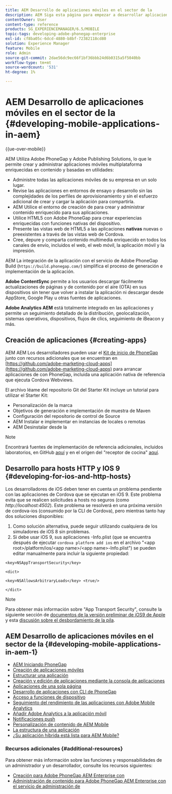 ```yaml
---
title: AEM Desarrollo de aplicaciones móviles en el sector de la
description: AEM Siga esta página para empezar a desarrollar aplicaciones móviles en el uso de la de Adobe PhoneGap Enterprise.
contentOwner: User
content-type: reference
products: SG_EXPERIENCEMANAGER/6.5/MOBILE
topic-tags: developing-adobe-phonegap-enterprise
exl-id: cf8ba05c-6dcd-4880-b8bf-72382118cd80
solution: Experience Manager
feature: Mobile
role: Admin
source-git-commit: 2dae56dc9ec66f1bf36bbb24d6b0315a5f5040bb
workflow-type: tm+mt
source-wordcount: '531'
ht-degree: 1%

---
```


# AEM Desarrollo de aplicaciones móviles en el sector de la {#developing-mobile-applications-in-aem}

{{ue-over-mobile}}

AEM Utiliza Adobe PhoneGap y Adobe Publishing Solutions, lo que le permite crear y administrar aplicaciones móviles multiplataforma enriquecidas en contenido y basadas en utilidades:

* Administre todas las aplicaciones móviles de su empresa en un solo lugar.
* Revise las aplicaciones en entornos de ensayo y desarrollo sin las complejidades de los perfiles de aprovisionamiento y sin el esfuerzo adicional de crear y cargar la aplicación para compartirla.
* AEM Utilice el entorno de creación de para crear y administrar contenido enriquecido para sus aplicaciones.
* Utilice HTML5 con Adobe PhoneGap para crear experiencias enriquecidas con funciones nativas del dispositivo.
* Presente las vistas web de HTML5 a las aplicaciones **nativas** nuevas o preexistentes a través de las vistas web de Cordova.
* Cree, depure y comparta contenido multimedia enriquecido en todos los canales de envío, incluidos el web, el web móvil, la aplicación móvil y la impresión.

AEM La integración de la aplicación con el servicio de Adobe PhoneGap Build (`https://build.phonegap.com/`) simplifica el proceso de generación e implementación de la aplicación.

**Adobe ContentSync** permite a los usuarios descargar fácilmente actualizaciones de páginas y de contenido por el aire (OTA) en sus dispositivos sin tener que volver a instalar la aplicación ni descargar desde AppStore, Google Play u otras fuentes de aplicaciones.

**Adobe Analytics AEM** está totalmente integrado en las aplicaciones y permite un seguimiento detallado de la distribución, geolocalización, sistemas operativos, dispositivos, flujos de clics, seguimiento de iBeacon y más.

## Creación de aplicaciones {#creating-apps}

AEM AEM Los desarrolladores pueden usar el [Kit de inicio de PhoneGap](https://github.com/Adobe-Marketing-Cloud/aem-phonegap-starter-kit) junto con recursos adicionales que se encuentran en [https://github.com/adobe-marketing-cloud-apps](https://github.com/adobe-marketing-cloud-apps) para arrancar aplicaciones de con PhoneGap, incluida una aplicación nativa de referencia que ejecuta Cordova Webviews.

El archivo léame del repositorio Git del Starter Kit incluye un tutorial para utilizar el Starter Kit:

* Personalización de la marca
* Objetivos de generación e implementación de muestra de Maven
* Configuración del repositorio de control de Source
* AEM Instalar e implementar en instancias de locales o remotas
* AEM Desinstalar desde la

>[!NOTE]
>
>Encontrará fuentes de implementación de referencia adicionales, incluidos laboratorios, en GitHub [aquí](https://github.com/adobe-marketing-cloud-apps) y en el origen del &quot;receptor de cocina&quot; [aquí](https://github.com/blefebvre/aem-phonegap-kitchen-sink).

## Desarrollo para hosts HTTP y IOS 9 {#developing-for-ios-and-http-hosts}

Los desarrolladores de iOS deben tener en cuenta un problema pendiente con las aplicaciones de Cordova que se ejecutan en iOS 9. Este problema evita que se realicen solicitudes a hosts no seguros (como *http://localhost:4502*). Este problema se resolverá en una próxima versión de cordova-ios (consumido por la CLI de Cordova), pero mientras tanto hay dos soluciones disponibles:

1. Como solución alternativa, puede seguir utilizando cualquiera de los simuladores de iOS 8 sin problemas.
1. Si debe usar iOS 9, sus aplicaciones -Info.plist (que se encuentra después de ejecutar `cordova platform add ios` en el archivo &quot;&lt;app root>/platform/ios/&lt;app name>/&lt;app name>-Info.plist&quot;) se pueden editar manualmente para incluir la siguiente propiedad:

```
<key>NSAppTransportSecurity</key>

<dict>

<key>NSAllowsArbitraryLoads</key> <true/>

</dict>
```

>[!NOTE]
>
>Para obtener más información sobre &quot;App Transport Security&quot;, consulte la siguiente sección de [documentos de la versión preliminar de iOS9 de Apple](https://developer.apple.com/library/prerelease/ios/releasenotes/General/WhatsNewIniOS/Articles/iOS9.html#//apple_ref/doc/uid/TP40016198-SW14) y esta [discusión sobre el desbordamiento de la pila](https://stackoverflow.com/questions/30751053/ios9-ats-what-about-html5-based-apps/).

## AEM Desarrollo de aplicaciones móviles en el sector de la {#developing-mobile-applications-in-aem-1}

* [AEM Iniciando PhoneGap](/help/mobile/starting-aem-phonegap-app.md)
* [Creación de aplicaciones móviles](/help/mobile/building-app-mobile-phonegap.md)
* [Estructurar una aplicación](/help/mobile/phonegap-structure-an-app.md)
* [Creación y edición de aplicaciones mediante la consola de aplicaciones](/help/mobile/phonegap-apps-console.md)
* [Aplicaciones de una sola página](/help/mobile/phonegap-single-page-applications.md)
* [Desarrollo de aplicaciones con CLI de PhoneGap](/help/mobile/phonegap-apps-pg-cli.md)
* [Acceso a funciones de dispositivo](/help/mobile/phonegap-access-device-features.md)
* [Seguimiento del rendimiento de las aplicaciones con Adobe Mobile Analytics](/help/mobile/phonegap-intro-to-app-analytics.md)
* [Añadir Adobe Analytics a la aplicación móvil](/help/mobile/phonegap-add-analytics-to-apps.md)
* [Notificaciones push](/help/mobile/phonegap-push-notifications.md)
* [Personalización de contenido de AEM Mobile](/help/mobile/phonegap-aem-mobile-content-personalization.md)
* [La estructura de una aplicación](/help/mobile/phonegap-apps-arch.md)
* [¿Su aplicación híbrida está lista para AEM Mobile?](/help/mobile/phonegap-adding-content-to-imported-app.md)

### Recursos adicionales {#additional-resources}

Para obtener más información sobre las funciones y responsabilidades de un administrador y un desarrollador, consulte los recursos siguientes:

* [Creación para Adobe PhoneGap AEM Enterprise con](/help/mobile/phonegap.md)
* [Administración de contenido para Adobe PhoneGap AEM Enterprise con el servicio de administración de](/help/mobile/administer-phonegap.md)

